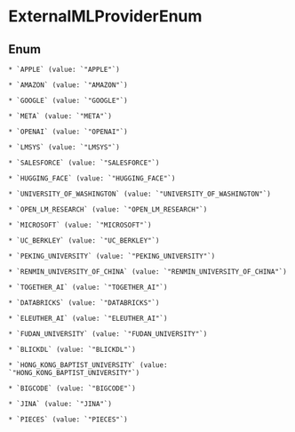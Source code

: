 
# ExternalMLProviderEnum

## Enum


    * `APPLE` (value: `"APPLE"`)

    * `AMAZON` (value: `"AMAZON"`)

    * `GOOGLE` (value: `"GOOGLE"`)

    * `META` (value: `"META"`)

    * `OPENAI` (value: `"OPENAI"`)

    * `LMSYS` (value: `"LMSYS"`)

    * `SALESFORCE` (value: `"SALESFORCE"`)

    * `HUGGING_FACE` (value: `"HUGGING_FACE"`)

    * `UNIVERSITY_OF_WASHINGTON` (value: `"UNIVERSITY_OF_WASHINGTON"`)

    * `OPEN_LM_RESEARCH` (value: `"OPEN_LM_RESEARCH"`)

    * `MICROSOFT` (value: `"MICROSOFT"`)

    * `UC_BERKLEY` (value: `"UC_BERKLEY"`)

    * `PEKING_UNIVERSITY` (value: `"PEKING_UNIVERSITY"`)

    * `RENMIN_UNIVERSITY_OF_CHINA` (value: `"RENMIN_UNIVERSITY_OF_CHINA"`)

    * `TOGETHER_AI` (value: `"TOGETHER_AI"`)

    * `DATABRICKS` (value: `"DATABRICKS"`)

    * `ELEUTHER_AI` (value: `"ELEUTHER_AI"`)

    * `FUDAN_UNIVERSITY` (value: `"FUDAN_UNIVERSITY"`)

    * `BLICKDL` (value: `"BLICKDL"`)

    * `HONG_KONG_BAPTIST_UNIVERSITY` (value: `"HONG_KONG_BAPTIST_UNIVERSITY"`)

    * `BIGCODE` (value: `"BIGCODE"`)

    * `JINA` (value: `"JINA"`)

    * `PIECES` (value: `"PIECES"`)



